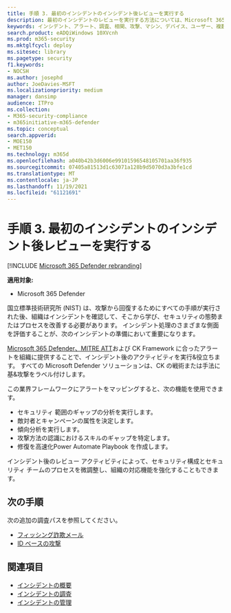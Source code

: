 ```yaml
---
title: 手順 3. 最初のインシデントのインシデント後レビューを実行する
description: 最初のインシデントのレビューを実行する方法については、Microsoft 365 Defender。
keywords: インシデント、アラート、調査、相関、攻撃、マシン、デバイス、ユーザー、複数の ID、ID、メールボックス、メール、365、Microsoft、M365
search.product: eADQiWindows 10XVcnh
ms.prod: m365-security
ms.mktglfcycl: deploy
ms.sitesec: library
ms.pagetype: security
f1.keywords:
- NOCSH
ms.author: josephd
author: JoeDavies-MSFT
ms.localizationpriority: medium
manager: dansimp
audience: ITPro
ms.collection:
- M365-security-compliance
- m365initiative-m365-defender
ms.topic: conceptual
search.appverid:
- MOE150
- MET150
ms.technology: m365d
ms.openlocfilehash: a040b42b3d6006e99101596548105701aa36f935
ms.sourcegitcommit: 07405a81513d1c63071a128b9d5070d3a3bfe1cd
ms.translationtype: MT
ms.contentlocale: ja-JP
ms.lasthandoff: 11/19/2021
ms.locfileid: "61121691"
---
```

# <a name="step-3-perform-a-post-incident-review-of-your-first-incident"></a>手順 3. 最初のインシデントのインシデント後レビューを実行する

[!INCLUDE [Microsoft 365 Defender rebranding](../includes/microsoft-defender.md)]

**適用対象:**
- Microsoft 365 Defender

国立標準技術研究所 (NIST) は、攻撃から回復するためにすべての手順が実行された後、組織はインシデントを確認して、そこから学び、セキュリティの態勢またはプロセスを改善する必要があります。 インシデント処理のさまざまな側面を評価することが、次のインシデントの準備において重要になります。

[Microsoft 365 Defender、MITRE ATT](https://attack.mitre.org/)および CK Framework に合ったアラートを組織に提供することで、インシデント後のアクティビティを実行&役立ちます。 すべての Microsoft Defender ソリューションは、CK の戦術または手法に基&攻撃をラベル付けします。

この業界フレームワークにアラートをマッピングすると、次の機能を使用できます。

- セキュリティ 範囲のギャップの分析を実行します。
- 敵対者とキャンペーンの属性を決定します。
- 傾向分析を実行します。
- 攻撃方法の認識におけるスキルのギャップを特定します。
- 修復を高速化Power Automate Playbook を作成します。

インシデント後のレビュー アクティビティによって、セキュリティ構成とセキュリティ チームのプロセスを微調整し、組織の対応機能を強化することもできます。

## <a name="next-step"></a>次の手順

次の追加の調査パスを参照してください。

- [フィッシング詐欺メール](first-incident-path-phishing.md)
- [ID ベースの攻撃](first-incident-path-identity.md)


## <a name="see-also"></a>関連項目

- [インシデントの概要](incidents-overview.md)
- [インシデントの調査](investigate-incidents.md)
- [インシデントの管理](manage-incidents.md)
